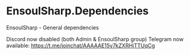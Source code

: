 # EnsoulSharp.Dependencies
EnsoulSharp - General dependencies

Discord now disabled (both Admin & EnsoulSharp group)
Telegram now available: https://t.me/joinchat/AAAAAE15y7kZXRHjTTUqCg